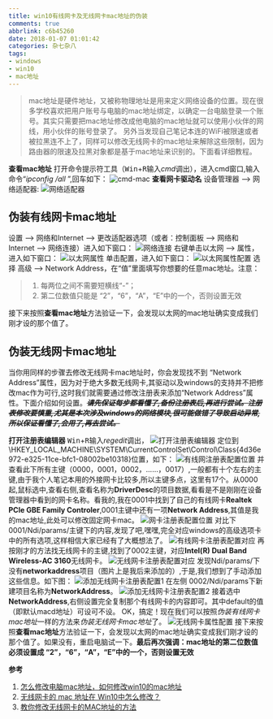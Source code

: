 ```yaml
---
title: win10有线网卡及无线网卡mac地址的伪装
comments: true
abbrlink: c6b45260
date: 2018-01-07 01:01:42
categories: 杂七杂八
tags:
- windows
- win10
- mac地址
---
```


> mac地址是硬件地址，又被称物理地址是用来定义网络设备的位置。现在很多学校喜欢把用户账号与电脑的mac地址绑定，以确定一台电脑登录一个账号。其实只需要把mac地址修改成他电脑的mac地址就可以使用小伙伴的网线，用小伙伴的账号登录了。
> 另外当发现自己笔记本连的WiFi被限速或者被拉黑连不上了，同样可以修改无线网卡的mac地址来解除这些限制，因为路由器的限速及拉黑对象都是基于mac地址来识别的。下面看详细教程。

<!--more-->

**查看mac地址**
打开命令提示符工具（<kbd>Win</kbd>+<kbd>R</kbd>输入*cmd*调出），进入cmd窗口,输入命令“*ipconfig /all* ”,回车如下：
![cmd-mac][01]
**查看网卡驱动名**
设备管理器 --> 网络适配器: 
![网络适配器][02]

## 伪装有线网卡mac地址
设置 --> 网络和Internet --> 更改适配器选项（或者：控制面板 --> 网络和 Internet --> 网络连接）进入如下窗口：
![网络连接][03]
右键单击以太网 --> 属性，进入如下窗口：
![以太网属性][04]
单击配置，进入如下窗口：
![以太网属性配置][05]
选择 高级 --> Network Address，在“值”里面填写你想要的任意mac地址。注意：
> 1. 每两位之间不需要短横线“-”；
> 2. 第二位数值只能是 “2”，“6”，“A”，“E”中的一个，否则设置无效

接下来按照**查看mac地址**方法验证一下，会发现以太网的mac地址确实变成我们刚才设的那个值了。

## 伪装无线网卡mac地址
当你用同样的步骤去修改无线网卡mac地址时，你会发现找不到 “Network Address”属性，因为对于绝大多数无线网卡,其驱动以及windows的支持并不把修改mac作为可行,这时我们就需要通过修改注册表来添加“Network Address”属性。下面介绍如何设置。~~***请先保证每步都看懂了,备份注册表后,再进行尝试。注册表修改要慎重,尤其是本次涉及windows的网络模块,很可能做错了导致启动异常,所以保证看懂了,会用了,再去尝试。***~~

**打开注册表编辑器**
<kbd>Win</kbd>+<kbd>R</kbd>输入*regedit*调出，
![打开注册表编辑器][06]
定位到\HKEY_LOCAL_MACHINE\SYSTEM\CurrentControlSet\Control\Class\{4d36e972-e325-11ce-bfc1-08002be10318}位置，如下：
![有线网注册表配置位置][07]
并查看此下所有主键（0000，0001，0002，......，0017）,一般都有十个左右的主键,由于我个人笔记本用的外接网卡比较多,所以主键多点，这里有17个。从0000起,鼠标选中,查看右侧,查看名称为**DriverDesc**的项目数据,看看是不是刚刚在设备管理器中看到的网卡名称。看我的,我在0001中找到了自己的有线网卡**Realtek PCle GBE Family Controler**,0001主键中还有一项**Network Address**,其值是我的mac地址,此处可以修改固定网卡mac。
![网卡注册表配置位置][08]
对比下0001/Ndi/params/主键下的内容,发现了吧,嘿嘿,完全对应windows的高级选项卡中的所有选项,这样相信大家已经有了大概想法了。
![有线网卡注册表配置对应][09]
再按刚才的方法找无线网卡的主键,找到了0002主键，对应**Intel(R) Dual Band Wireless-AC 3160**无线网卡。
![无线网卡注册表配置对应][10]
发现Ndi/params/下没有**networkaddress**项目（图片上是我后来添加的）,于是,我们想到了手动添加这些信息。如下图：
![添加无线网卡注册表配置1][11]
在左侧 0002/Ndi/params下新建项目名称为**NetworkAddress**。
![添加无线网卡注册表配置2][12]
接着选中**NetworkAddress**,右侧设置完全复制那个有线网卡的内容即可。其中default的值（即默认macd地址）可设可不设。
OK，搞定！现在我们可以按照*伪装有线网卡mac地址*一样的方法来*伪装无线网卡mac地址*了。
![无线网卡属性配置][13]
接下来按照**查看mac地址**方法验证一下，会发现以太网的mac地址确实变成我们刚才设的那个值了。如果没有，重启电脑试一下。**最后再次强调：mac地址的第二位数值必须设置成 “2”，“6”，“A”，“E”中的一个，否则设置无效**



**参考**
1. [怎么修改电脑mac地址，如何修改win10的mac地址][14]
2. [无线网卡的 mac 地址在 Win10中怎么修改？][15]
3. [教你修改无线网卡的MAC地址的方法][16]



[01]: http://opifddwc7.bkt.clouddn.com/18-1-7/6728232.jpg
[02]: http://opifddwc7.bkt.clouddn.com/18-1-7/15538728.jpg
[03]: http://opifddwc7.bkt.clouddn.com/18-1-7/44018010.jpg
[04]: http://opifddwc7.bkt.clouddn.com/18-1-7/82473460.jpg
[05]:http://opifddwc7.bkt.clouddn.com/18-1-7/85200316.jpg
[06]: http://opifddwc7.bkt.clouddn.com/18-1-7/81487741.jpg
[07]: http://opifddwc7.bkt.clouddn.com/18-1-7/24331254.jpg
[08]: http://opifddwc7.bkt.clouddn.com/18-1-7/67669703.jpg
[09]: http://opifddwc7.bkt.clouddn.com/18-1-7/33467140.jpg
[10]: http://opifddwc7.bkt.clouddn.com/18-1-7/35680674.jpg
[11]: http://opifddwc7.bkt.clouddn.com/18-1-7/56032009.jpg
[12]: http://opifddwc7.bkt.clouddn.com/18-1-7/90792947.jpg
[13]: http://opifddwc7.bkt.clouddn.com/18-1-7/84508004.jpg
[14]: https://jingyan.baidu.com/article/fcb5aff7abdc2dedaa4a71f4.html
[15]: https://www.zhihu.com/question/36405648
[16]: http://www.jb51.net/softjc/155004.html







